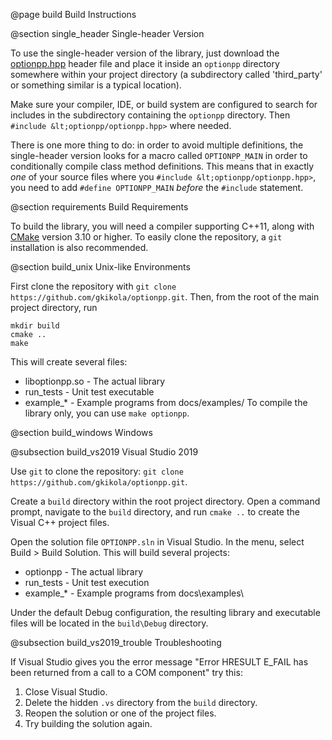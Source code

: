 @page build Build Instructions

@section single_header Single-header Version

To use the single-header version of the library, just download the
[optionpp.hpp](https://github.com/gkikola/optionpp/raw/v2/single_header/optionpp/optionpp.hpp)
header file and place it inside an `optionpp` directory somewhere
within your project directory (a subdirectory called 'third_party' or
something similar is a typical location).

Make sure your compiler, IDE, or build system are configured to search
for includes in the subdirectory containing the `optionpp`
directory. Then `#include &lt;optionpp/optionpp.hpp>` where needed.

There is one more thing to do: in order to avoid multiple definitions,
the single-header version looks for a macro called `OPTIONPP_MAIN` in
order to conditionally compile class method definitions. This means
that in exactly *one* of your source files where you `#include
&lt;optionpp/optionpp.hpp>`, you need to add `#define OPTIONPP_MAIN`
*before* the `#include` statement.


@section requirements Build Requirements

To build the library, you will need a compiler supporting C++11, along
with [CMake](https://cmake.org/) version 3.10 or higher. To easily
clone the repository, a `git` installation is also recommended.


@section build_unix Unix-like Environments

First clone the repository with `git clone
https://github.com/gkikola/optionpp.git`. Then, from the root of the
main project directory, run
```
mkdir build
cmake ..
make
```
This will create several files:
* liboptionpp.so - The actual library
* run_tests - Unit test executable
* example_* - Example programs from docs/examples/
To compile the library only, you can use `make optionpp`.


@section build_windows Windows

@subsection build_vs2019 Visual Studio 2019

Use `git` to clone the repository:
`git clone https://github.com/gkikola/optionpp.git`.

Create a `build` directory within the root project directory. Open a
command prompt, navigate to the `build` directory, and run `cmake ..`
to create the Visual C++ project files.

Open the solution file `OPTIONPP.sln` in Visual Studio. In the menu,
select Build > Build Solution. This will build several projects:
* optionpp - The actual library
* run_tests - Unit test execution
* example_* - Example programs from docs\\examples\\

Under the default Debug configuration, the resulting library and
executable files will be located in the `build\Debug` directory.

@subsection build_vs2019_trouble Troubleshooting

If Visual Studio gives you the error message "Error HRESULT E_FAIL has
been returned from a call to a COM component" try this:
1. Close Visual Studio.
2. Delete the hidden `.vs` directory from the `build` directory.
3. Reopen the solution or one of the project files.
4. Try building the solution again.
